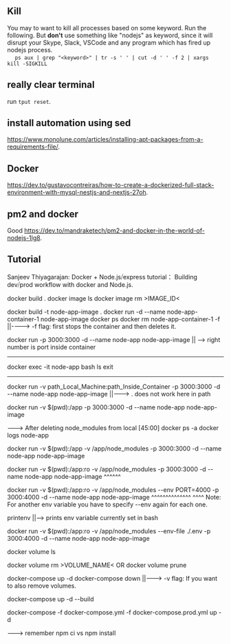 ## Kill

You may to want to kill all processes based on some keyword. Run the following. But **don't** use something like "nodejs" as keyword, since it will disrupt your Skype, Slack, VSCode and any program which has fired up nodejs process.  
&emsp;  `ps aux | grep "<keyword>" | tr -s ' ' | cut -d ' ' -f 2 | xargs kill -SIGKILL`

## really clear terminal
run `tput reset`.

## install automation using sed
https://www.monolune.com/articles/installing-apt-packages-from-a-requirements-file/.

## Docker
https://dev.to/gustavocontreiras/how-to-create-a-dockerized-full-stack-environment-with-mysql-nestjs-and-nextjs-27oh.


## pm2 and docker
Good
https://dev.to/mandraketech/pm2-and-docker-in-the-world-of-nodejs-1lg8.


## Tutorial
Sanjeev Thiyagarajan: Docker + Node.js⧸express tutorial： Building dev⧸prod workflow with docker and Node.js.

docker build .
docker image ls
docker image rm >IMAGE_ID<

docker build -t node-app-image .
docker run -d --name node-app-container-1 node-app-image
docker ps
docker rm node-app-container-1 -f    ||----> -f flag: first stops the container and then deletes it.

docker run -p 3000:3000 -d --name node-app node-app-image     || --> right number is port inside container

*********************
docker exec -it node-app bash
ls
exit
*************************


docker run -v path_Local_Machine:path_Inside_Container -p 3000:3000 -d --name node-app node-app-image    ||---> . does not work here in path

docker run -v $(pwd):/app -p 3000:3000 -d --name node-app node-app-image


---> After deleting node_modules from local [45:00]
docker ps -a
docker logs node-app

docker run -v $(pwd):/app -v /app/node_modules -p 3000:3000 -d --name node-app node-app-image

                          
docker run -v $(pwd):/app:ro -v /app/node_modules -p 3000:3000 -d --name node-app node-app-image
                        ^^^^^^


docker run -v $(pwd):/app:ro -v /app/node_modules --env PORT=4000 -p 3000:4000 -d --name node-app node-app-image
                                                    ^^^^^^^^^^^^^^        ^^^^
Note: For another env variable you have to specify --env again for each one.

printenv     ||--> prints env variable currently set in bash


docker run -v $(pwd):/app:ro -v /app/node_modules --env-file ./.env -p 3000:4000 -d --name node-app node-app-image

docker volume ls

docker volume rm >VOLUME_NAME<
    OR
docker volume prune


docker-compose up -d
docker-compose down   ||---> -v flag: If you want to also remove volumes.

docker-compose up -d --build

docker-compose -f docker-compose.yml -f docker-compose.prod.yml up -d


---> remember npm ci vs npm install